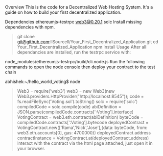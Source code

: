 Overview
This is the code for a Decentralized Web Hosting System. It's a guide on how to build your first decentralized application.

Dependencies
ethereumjs-testrpc
web3@0.20.1
solc
Install missing dependencies with npm.

> git clone git@github.com:llSourcell/Your_First_Decentralized_Application.git
> cd Your_First_Decentralized_Application
> npm install 
Usage
After all dependancies are installed, run the testrpc service with:

node_modules/ethereumjs-testrpc/build/cli.node.js
Run the following commands to open the node console then deploy your contract to the test chain

abhishek:~/hello_world_voting$ node
> Web3 = require('web3')
> web3 = new Web3(new Web3.providers.HttpProvider("http://localhost:8545"));
> code = fs.readFileSync('Voting.sol').toString()
> solc = require('solc')
> compiledCode = solc.compile(code)
> abiDefinition = JSON.parse(compiledCode.contracts[':Voting'].interface)
> VotingContract = web3.eth.contract(abiDefinition)
> byteCode = compiledCode.contracts[':Voting'].bytecode
> deployedContract = VotingContract.new(['Rama','Nick','Jose'],{data: byteCode, from: web3.eth.accounts[0], gas: 4700000})
> deployedContract.address
> contractInstance = VotingContract.at(deployedContract.address)
Interact with the contract via the html page attached, just open it in your browser.
